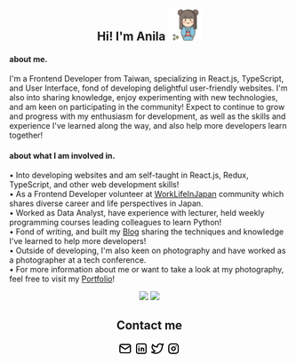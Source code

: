 
<h2 align="center">Hi!  I'm Anila
<img width="60" src="./img/favicon.jpg" />
</h2>

#### about me.
I'm a Frontend Developer from Taiwan, specializing in React.js, TypeScript, and User Interface, fond of developing delightful user-friendly websites. I'm also into sharing knowledge, enjoy experimenting with new technologies, and am keen on participating in the community! Expect to continue to grow and progress with my enthusiasm for development, as well as the skills and experience I've learned along the way, and also help more developers learn together!

#### about what I am involved in.

•  Into developing websites and am self-taught in React.js, Redux, TypeScript, and other web development skills!<br> 
•  As a Frontend Developer volunteer at [WorkLifeInJapan](https://www.worklifeinjapan.net/home/about-us) community which shares diverse career and life perspectives in Japan.<br>
•  Worked as Data Analyst, have experience with lecturer, held weekly programming courses leading colleagues to learn Python!<br>
•  Fond of writing, and built my [Blog](https://anila.me/) sharing the techniques and knowledge I've learned to help more developers!<br>
•  Outside of developing, I'm also keen on photography and have worked as a photographer at a tech conference.<br>
•  For more information about me or want to take a look at my photography, feel free to visit my [Portfolio](https://anilahsu.github.io/Portfolio/)!<br>

<div align="center">
    <picture>
        <source media="(prefers-color-scheme: dark)" srcset="https://github-readme-stats.vercel.app/api?username=anilahsu&count_private=true&show_icons=true&theme=graywhite&border_radius=20" />
        <img src="https://github-readme-stats.vercel.app/api?username=anilahsu&count_private=true&show_icons=true&theme=graywhite&border_radius=20" />
    </picture>
    <picture>
        <source media="(prefers-color-scheme: dark)" srcset="https://github-readme-streak-stats.herokuapp.com?user=anilahsu&theme=icegray&border_radius=20&border=dcdcdc" />
        <img src="https://github-readme-streak-stats.herokuapp.com?user=anilahsu&theme=icegray&border_radius=20&border=dcdcdc" />
    </picture>
</div>

<h2 align="center">Contact me</h2>
<p align="center">
<a href="mailto:yashuhsu.anila@gmail.com" ><img width="25" src="./img/mail.svg" /></a>
<a href="https://www.linkedin.com/in/AnilaHsu" ><img width="25" src="./img/linkedin.svg" /></a>
<a href="https://twitter.com/AnilaHsu" ><img width="25" src="./img/twitter.svg" /></a>
<a href="https://www.instagram.com/anila_hsu/" ><img width="25" src="./img/instagram.svg" /></a>
</p>

